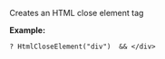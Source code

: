 ﻿Creates an HTML close element tag

**Example:**  
```foxpro
? HtmlCloseElement("div")  && </div>
```